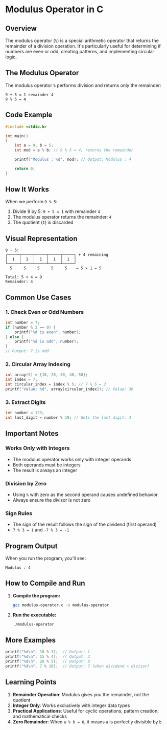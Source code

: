 # Modulus Operator in C

## Overview

The modulus operator (`%`) is a special arithmetic operator that returns the remainder of a division operation. It's particularly useful for determining if numbers are even or odd, creating patterns, and implementing circular logic.

## The Modulus Operator

The modulus operator `%` performs division and returns only the remainder:

```
9 ÷ 5 = 1 remainder 4
9 % 5 = 4
```

## Code Example

```c
#include <stdio.h>

int main()
{
    int a = 9, b = 5;
    int mod = a % b; // 9 % 5 = 4, returns the remainder

    printf("Modulus : %d", mod); // Output: Modulus : 4

    return 0;
}
```

## How It Works

When we perform `9 % 5`:

1. Divide 9 by 5: `9 ÷ 5 = 1` with remainder `4`
2. The modulus operator returns the remainder: `4`
3. The quotient (`1`) is discarded

## Visual Representation

```
9 ÷ 5:
┌─────┬─────┬─────┬─────┬─────┐ + 4 remaining
│  1  │  1  │  1  │  1  │  1  │
└─────┴─────┴─────┴─────┴─────┘
  5     5     5     5     5    = 5 × 1 = 5

Total: 5 + 4 = 9
Remainder: 4
```

## Common Use Cases

### 1. Check Even or Odd Numbers

```c
int number = 7;
if (number % 2 == 0) {
    printf("%d is even", number);
} else {
    printf("%d is odd", number);
}
// Output: 7 is odd
```

### 2. Circular Array Indexing

```c
int array[5] = {10, 20, 30, 40, 50};
int index = 7;
int circular_index = index % 5; // 7 % 5 = 2
printf("Value: %d", array[circular_index]); // Value: 30
```

### 3. Extract Digits

```c
int number = 123;
int last_digit = number % 10; // Gets the last digit: 3
```

## Important Notes

### Works Only with Integers

- The modulus operator works only with integer operands
- Both operands must be integers
- The result is always an integer

### Division by Zero

- Using `%` with zero as the second operand causes undefined behavior
- Always ensure the divisor is not zero

### Sign Rules

- The sign of the result follows the sign of the dividend (first operand)
- `7 % 3 = 1` and `-7 % 3 = -1`

## Program Output

When you run the program, you'll see:

```
Modulus : 4
```

## How to Compile and Run

1. **Compile the program:**

   ```bash
   gcc modulus-operator.c -o modulus-operator
   ```

2. **Run the executable:**
   ```bash
   ./modulus-operator
   ```

## More Examples

```c
printf("%d\n", 10 % 3);  // Output: 1
printf("%d\n", 15 % 4);  // Output: 3
printf("%d\n", 20 % 5);  // Output: 0
printf("%d\n", 7 % 10);  // Output: 7 (when dividend < divisor)
```

## Learning Points

1. **Remainder Operation**: Modulus gives you the remainder, not the quotient
2. **Integer Only**: Works exclusively with integer data types
3. **Practical Applications**: Useful for cyclic operations, pattern creation, and mathematical checks
4. **Zero Remainder**: When `a % b = 0`, it means `a` is perfectly divisible by `b`